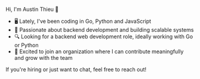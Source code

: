 Hi, I'm Austin Thieu 👋

- 🖥️ Lately, I've been coding in Go, Python and JavaScript
- 🚀 Passionate about backend development and building scalable systems
- 🔍 Looking for a backend web development role, ideally working with Go or Python
- 🎯 Excited to join an organization where I can contribute meaningfully and grow with the team

If you're hiring or just want to chat, feel free to reach out!
